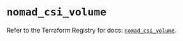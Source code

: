# `nomad_csi_volume`

Refer to the Terraform Registry for docs: [`nomad_csi_volume`](https://registry.terraform.io/providers/hashicorp/nomad/2.1.1/docs/resources/csi_volume).
